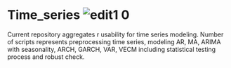 # Time_series ![edit1 0](https://github.com/olesyamba/Time_series/assets/118986574/bdea25a4-967c-40e3-94f3-161cb3b51a18)

Current repository aggregates r usability for time series modeling. Number of scripts represents preprocessing time series, modeling AR, MA, ARIMA with seasonality, ARCH, GARCH, VAR, VECM including statistical testing process and robust check.

